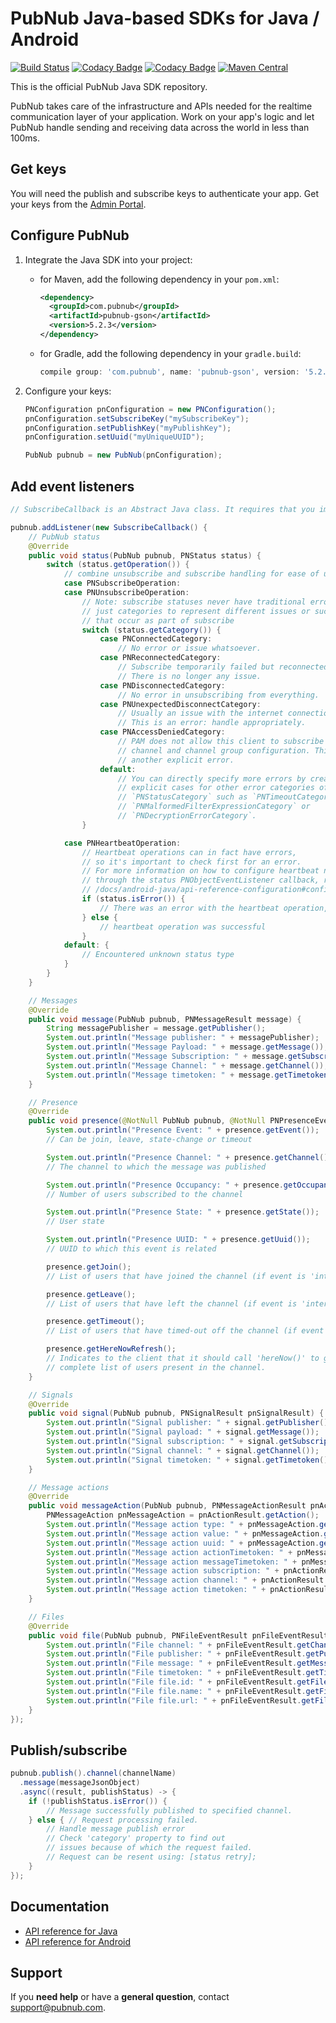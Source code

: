 # PubNub Java-based SDKs for Java / Android

[![Build Status](https://travis-ci.com/pubnub/java.svg?branch=master)](https://travis-ci.com/pubnub/java)
[![Codacy Badge](https://api.codacy.com/project/badge/Grade/164fd518c314417e896b3de494ab75df)](https://www.codacy.com/app/PubNub/java?utm_source=github.com&amp;utm_medium=referral&amp;utm_content=pubnub/java&amp;utm_campaign=Badge_Grade)
[![Codacy Badge](https://api.codacy.com/project/badge/Coverage/164fd518c314417e896b3de494ab75df)](https://www.codacy.com/app/PubNub/java?utm_source=github.com&utm_medium=referral&utm_content=pubnub/java&utm_campaign=Badge_Coverage)
[![Maven Central](https://img.shields.io/maven-central/v/com.pubnub/pubnub-gson.svg)](https://maven-badges.herokuapp.com/maven-central/com.pubnub/pubnub-gson)

This is the official PubNub Java SDK repository.

PubNub takes care of the infrastructure and APIs needed for the realtime communication layer of your application. Work on your app's logic and let PubNub handle sending and receiving data across the world in less than 100ms.

## Get keys

You will need the publish and subscribe keys to authenticate your app. Get your keys from the [Admin Portal](https://dashboard.pubnub.com/login).

## Configure PubNub

1. Integrate the Java SDK into your project:

   * for Maven, add the following dependency in your `pom.xml`:
     ```xml
     <dependency>
       <groupId>com.pubnub</groupId>
       <artifactId>pubnub-gson</artifactId>
       <version>5.2.3</version>
     </dependency>
     ```

   * for Gradle, add the following dependency in your `gradle.build`:
     ```groovy
     compile group: 'com.pubnub', name: 'pubnub-gson', version: '5.2.3'
     ```

2. Configure your keys:

    ```java
    PNConfiguration pnConfiguration = new PNConfiguration();
    pnConfiguration.setSubscribeKey("mySubscribeKey");
    pnConfiguration.setPublishKey("myPublishKey");
    pnConfiguration.setUuid("myUniqueUUID");
    
    PubNub pubnub = new PubNub(pnConfiguration);
    ```

## Add event listeners

```java
// SubscribeCallback is an Abstract Java class. It requires that you implement all Abstract methods of the parent class even if you don't need all the handler methods.

pubnub.addListener(new SubscribeCallback() {
    // PubNub status
    @Override
    public void status(PubNub pubnub, PNStatus status) {
        switch (status.getOperation()) {
            // combine unsubscribe and subscribe handling for ease of use
            case PNSubscribeOperation:
            case PNUnsubscribeOperation:
                // Note: subscribe statuses never have traditional errors,
                // just categories to represent different issues or successes
                // that occur as part of subscribe
                switch (status.getCategory()) {
                    case PNConnectedCategory:
                        // No error or issue whatsoever.
                    case PNReconnectedCategory:
                        // Subscribe temporarily failed but reconnected.
                        // There is no longer any issue.
                    case PNDisconnectedCategory:
                        // No error in unsubscribing from everything.
                    case PNUnexpectedDisconnectCategory:
                        // Usually an issue with the internet connection.
                        // This is an error: handle appropriately.
                    case PNAccessDeniedCategory:
                        // PAM does not allow this client to subscribe to this
                        // channel and channel group configuration. This is
                        // another explicit error.
                    default:
                        // You can directly specify more errors by creating
                        // explicit cases for other error categories of
                        // `PNStatusCategory` such as `PNTimeoutCategory` or
                        // `PNMalformedFilterExpressionCategory` or
                        // `PNDecryptionErrorCategory`.
                }

            case PNHeartbeatOperation:
                // Heartbeat operations can in fact have errors,
                // so it's important to check first for an error.
                // For more information on how to configure heartbeat notifications
                // through the status PNObjectEventListener callback, refer to
                // /docs/android-java/api-reference-configuration#configuration_basic_usage
                if (status.isError()) {
                    // There was an error with the heartbeat operation, handle here
                } else {
                    // heartbeat operation was successful
                }
            default: {
                // Encountered unknown status type
            }
        }
    }

    // Messages
    @Override
    public void message(PubNub pubnub, PNMessageResult message) {
        String messagePublisher = message.getPublisher();
        System.out.println("Message publisher: " + messagePublisher);
        System.out.println("Message Payload: " + message.getMessage());
        System.out.println("Message Subscription: " + message.getSubscription());
        System.out.println("Message Channel: " + message.getChannel());
        System.out.println("Message timetoken: " + message.getTimetoken());
    }

    // Presence
    @Override
    public void presence(@NotNull PubNub pubnub, @NotNull PNPresenceEventResult presence) {
        System.out.println("Presence Event: " + presence.getEvent());
        // Can be join, leave, state-change or timeout

        System.out.println("Presence Channel: " + presence.getChannel());
        // The channel to which the message was published

        System.out.println("Presence Occupancy: " + presence.getOccupancy());
        // Number of users subscribed to the channel

        System.out.println("Presence State: " + presence.getState());
        // User state

        System.out.println("Presence UUID: " + presence.getUuid());
        // UUID to which this event is related

        presence.getJoin();
        // List of users that have joined the channel (if event is 'interval')

        presence.getLeave();
        // List of users that have left the channel (if event is 'interval')

        presence.getTimeout();
        // List of users that have timed-out off the channel (if event is 'interval')

        presence.getHereNowRefresh();
        // Indicates to the client that it should call 'hereNow()' to get the
        // complete list of users present in the channel.
    }

    // Signals
    @Override
    public void signal(PubNub pubnub, PNSignalResult pnSignalResult) {
        System.out.println("Signal publisher: " + signal.getPublisher());
        System.out.println("Signal payload: " + signal.getMessage());
        System.out.println("Signal subscription: " + signal.getSubscription());
        System.out.println("Signal channel: " + signal.getChannel());
        System.out.println("Signal timetoken: " + signal.getTimetoken());
    }

    // Message actions
    @Override
    public void messageAction(PubNub pubnub, PNMessageActionResult pnActionResult) {
        PNMessageAction pnMessageAction = pnActionResult.getAction();
        System.out.println("Message action type: " + pnMessageAction.getType());
        System.out.println("Message action value: " + pnMessageAction.getValue());
        System.out.println("Message action uuid: " + pnMessageAction.getUuid());
        System.out.println("Message action actionTimetoken: " + pnMessageAction.getActionTimetoken());
        System.out.println("Message action messageTimetoken: " + pnMessageAction.getMessageTimetoken());]
        System.out.println("Message action subscription: " + pnActionResult.getSubscription());
        System.out.println("Message action channel: " + pnActionResult.getChannel());
        System.out.println("Message action timetoken: " + pnActionResult.getTimetoken());
    }

    // Files
    @Override
    public void file(PubNub pubnub, PNFileEventResult pnFileEventResult) {
        System.out.println("File channel: " + pnFileEventResult.getChannel());
        System.out.println("File publisher: " + pnFileEventResult.getPublisher());
        System.out.println("File message: " + pnFileEventResult.getMessage());
        System.out.println("File timetoken: " + pnFileEventResult.getTimetoken());
        System.out.println("File file.id: " + pnFileEventResult.getFile().getId());
        System.out.println("File file.name: " + pnFileEventResult.getFile().getName());
        System.out.println("File file.url: " + pnFileEventResult.getFile().getUrl());
    }
});
```

## Publish/subscribe

```java
pubnub.publish().channel(channelName)
  .message(messageJsonObject)
  .async((result, publishStatus) -> {
    if (!publishStatus.isError()) {
        // Message successfully published to specified channel.
    } else { // Request processing failed.
        // Handle message publish error
        // Check 'category' property to find out
        // issues because of which the request failed.
        // Request can be resent using: [status retry];
    }
});
```

## Documentation

* [API reference for Java ](https://www.pubnub.com/docs/java-se-java/pubnub-java-sdk)
* [API reference for Android](https://www.pubnub.com/docs/android-java/pubnub-java-sdk)

## Support

If you **need help** or have a **general question**, contact support@pubnub.com.
